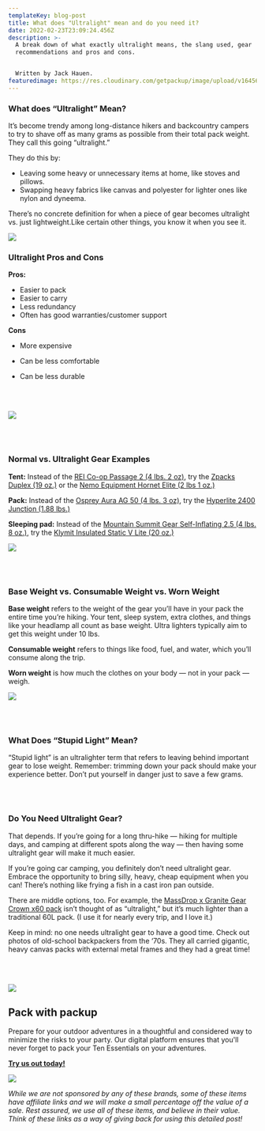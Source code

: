 ```yaml
---
templateKey: blog-post
title: What does "Ultralight" mean and do you need it?
date: 2022-02-23T23:09:24.456Z
description: >-
  A break down of what exactly ultralight means, the slang used, gear
  recommendations and pros and cons. 


  Written by Jack Hauen.
featuredimage: https://res.cloudinary.com/getpackup/image/upload/v1645658671/044A9683_tamggv.jpg
---
```

### **What does “Ultralight” Mean?**

It’s become trendy among long-distance hikers and backcountry campers to try to shave off as many grams as possible from their total pack weight. They call this going “ultralight.”

They do this by:

* Leaving some heavy or unnecessary items at home, like stoves and pillows.
* Swapping heavy fabrics like canvas and polyester for lighter ones like nylon and dyneema. 

There’s no concrete definition for when a piece of gear becomes ultralight vs. just lightweight.Like certain other things, you know it when you see it.

![](https://res.cloudinary.com/getpackup/image/upload/v1645661156/044A3768-3_hoc1ct.jpg)

### Ultralight Pros and Cons

**Pros:**

* Easier to pack
* Easier to carry
* Less redundancy
* Often has good warranties/customer support

**Cons**

* More expensive
* Can be less comfortable
* Can be less durable

  **<br></br>**

![](https://res.cloudinary.com/getpackup/image/upload/v1645661688/TaylorBurk_KMCSelects6_t7pc7q.jpg)

**<br></br>**

### **Normal vs. Ultralight Gear Examples**

**Tent:** Instead of the [REI Co-op Passage 2 (4 lbs. 2 oz)](https://bit.ly/351kDHH), try the [Zpacks Duplex (19 oz.)](https://zpacks.com/products/duplex-tent) or the [Nemo Equipment Hornet Elite (2 lbs  1 oz.)](https://bit.ly/3pek3x5)

**Pack:** Instead of the [Osprey Aura AG 50 (4 lbs. 3 oz)](https://bit.ly/3vcOQ12), try the [Hyperlite 2400 Junction (1.88 lbs.)](https://bit.ly/3seqEJS)

**Sleeping pad:** Instead of the [Mountain Summit Gear Self-Inflating 2.5 (4 lbs. 8 oz.)](https://bit.ly/3t4kN93), try the [Klymit Insulated Static V Lite (20 oz.)](https://amzn.to/3LW7xMw)

![](https://res.cloudinary.com/getpackup/image/upload/v1645661366/2400_junction_zs4uvv.png)

**<br></br>**

### **Base Weight vs. Consumable Weight vs. Worn Weight**

**Base weight** refers to the weight of the gear you’ll have in your pack the entire time you’re hiking. Your tent, sleep system, extra clothes, and things like your headlamp all count as base weight. Ultra lighters typically aim to get this weight under 10 lbs.

**Consumable weight** refers to things like food, fuel, and water, which you’ll consume along the trip.

**Worn weight** is how much the clothes on your body — not in your pack — weigh.

![](https://res.cloudinary.com/getpackup/image/upload/v1645661276/0F1A2755_nty4jv.jpg)

**<br></br>**

### **What Does “Stupid Light” Mean?**

“Stupid light” is an ultralighter term that refers to leaving behind important gear to lose weight. Remember: trimming down your pack should make your experience better. Don’t put yourself in danger just to save a few grams.

**<br></br>**

### Do You Need Ultralight Gear?

That depends. If you’re going for a long thru-hike — hiking for multiple days, and camping at different spots along the way — then having some ultralight gear will make it much easier. 

If you’re going car camping, you definitely don’t need ultralight gear. Embrace the opportunity to bring silly, heavy, cheap equipment when you can! There’s nothing like frying a fish in a cast iron pan outside.

There are middle options, too. For example, the [MassDrop x Granite Gear Crown x60 pack](https://sectionhiker.com/massdrop-granite-gear-x60-backpack-review/) isn’t thought of as “ultralight,” but it’s much lighter than a traditional 60L pack. (I use it for nearly every trip, and I love it.)

Keep in mind: no one needs ultralight gear to have a good time. Check out photos of old-school backpackers from the ‘70s. They all carried gigantic, heavy canvas packs with external metal frames and they had a great time!

**<br></br>**

![](https://res.cloudinary.com/getpackup/image/upload/v1645661510/TaylorBurk_KMCSelects11_fcjow5.jpg)

## Pack with packup

Prepare for your outdoor adventures in a thoughtful and considered way to minimize the risks to your party. Our digital platform ensures that you'll never forget to pack your Ten Essentials on your adventures.

**[Try us out today!](/)**

![](https://res.cloudinary.com/getpackup/image/upload/v1645660757/044A1781_msjcox.jpg)

*While we are not sponsored by any of these brands, some of these items have affiliate links and we will make a small percentage off the value of a sale. Rest assured, we use all of these items, and believe in their value. Think of these links as a way of giving back for using this detailed post!*